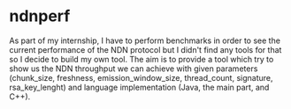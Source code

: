 # ndnperf
As part of my internship, I have to perform benchmarks in order to see the current performance of the NDN protocol but I didn't find any tools for that so I decide to build my own tool. The aim is to provide a tool which try to show us the NDN throughput we can achieve with given parameters (chunk_size, freshness, emission_window_size, thread_count, signature, rsa_key_lenght) and language implementation (Java, the main part, and C++).
